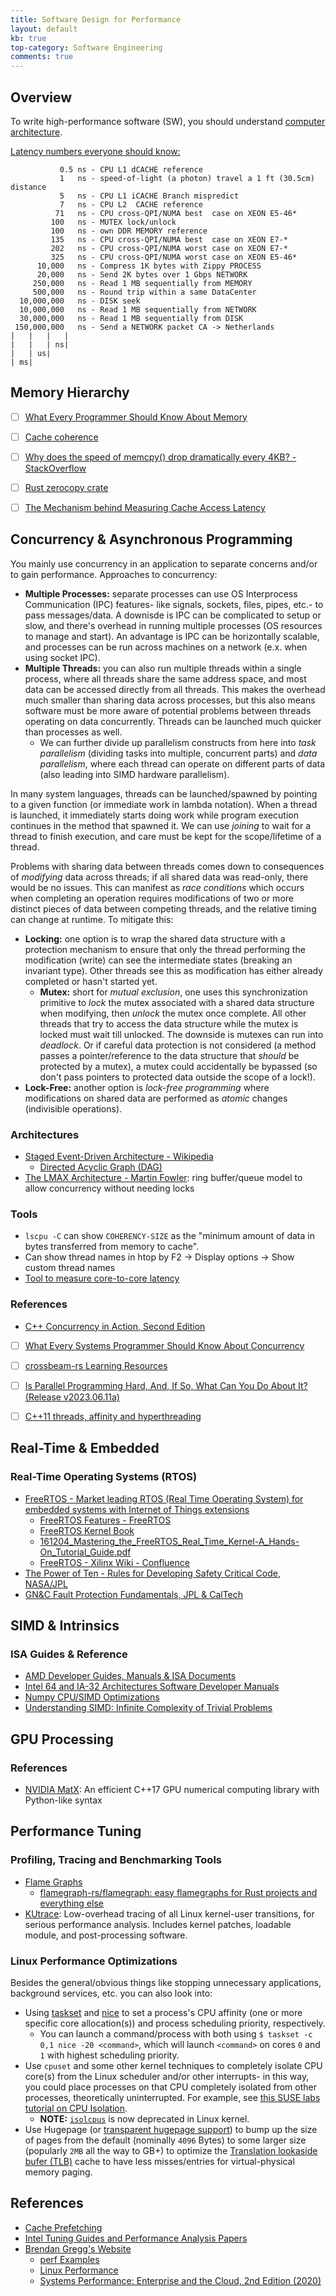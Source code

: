 ```yaml
---
title: Software Design for Performance
layout: default
kb: true
top-category: Software Engineering
comments: true
---
```


## Overview

To write high-performance software (SW), you should understand [computer architecture](../digital/comp_arch.html).

[Latency numbers everyone should know:](https://stackoverflow.com/a/4087315)
```
           0.5 ns - CPU L1 dCACHE reference
           1   ns - speed-of-light (a photon) travel a 1 ft (30.5cm) distance
           5   ns - CPU L1 iCACHE Branch mispredict
           7   ns - CPU L2  CACHE reference
          71   ns - CPU cross-QPI/NUMA best  case on XEON E5-46*
         100   ns - MUTEX lock/unlock
         100   ns - own DDR MEMORY reference
         135   ns - CPU cross-QPI/NUMA best  case on XEON E7-*
         202   ns - CPU cross-QPI/NUMA worst case on XEON E7-*
         325   ns - CPU cross-QPI/NUMA worst case on XEON E5-46*
      10,000   ns - Compress 1K bytes with Zippy PROCESS
      20,000   ns - Send 2K bytes over 1 Gbps NETWORK
     250,000   ns - Read 1 MB sequentially from MEMORY
     500,000   ns - Round trip within a same DataCenter
  10,000,000   ns - DISK seek
  10,000,000   ns - Read 1 MB sequentially from NETWORK
  30,000,000   ns - Read 1 MB sequentially from DISK
 150,000,000   ns - Send a NETWORK packet CA -> Netherlands
|   |   |   |
|   |   | ns|
|   | us|
| ms|
```

## Memory Hierarchy

* [ ] [What Every Programmer Should Know About Memory](https://people.freebsd.org/~lstewart/articles/cpumemory.pdf)
- [ ] [Cache coherence](https://en.wikipedia.org/wiki/Cache_coherence)
- [ ] [Why does the speed of memcpy() drop dramatically every 4KB? - StackOverflow](https://stackoverflow.com/questions/21038965/why-does-the-speed-of-memcpy-drop-dramatically-every-4kb)
- [ ] [Rust zerocopy crate](https://docs.rs/zerocopy/latest/zerocopy/)
- [ ] [The Mechanism behind Measuring Cache Access Latency](https://www.alibabacloud.com/blog/the-mechanism-behind-measuring-cache-access-latency_599384)


## Concurrency & Asynchronous Programming

You mainly use concurrency in an application to separate concerns and/or to gain performance. Approaches to concurrency:
- **Multiple Processes:** separate processes can use OS Interprocess Communication (IPC) features- like signals, sockets, files, pipes, etc.- to pass messages/data. A downisde is IPC can be complicated to setup or slow, and there's overhead in running multiple processes (OS resources to manage and start). An advantage is IPC can be horizontally scalable, and processes can be run across machines on a network (e.x. when using socket IPC).
- **Multiple Threads:** you can also run multiple threads within a single process, where all threads share the same address space, and most data can be accessed directly from all threads. This makes the overhead much smaller than sharing data across processes, but this also means software must be more aware of potential problems between threads operating on data concurrently. Threads can be launched much quicker than processes as well.
  + We can further divide up parallelism constructs from here into _task parallelism_ (dividing tasks into multiple, concurrent parts) and _data parallelism_, where each thread can operate on different parts of data (also leading into SIMD hardware parallelism).

In many system languages, threads can be launched/spawned by pointing to a given function (or immediate work in lambda notation). When a thread is launched, it immediately starts doing work while program execution continues in the method that spawned it. We can use _joining_ to wait for a thread to finish execution, and care must be kept for the scope/lifetime of a thread.

Problems with sharing data between threads comes down to consequences of _modifying_ data across threads; if all shared data was read-only, there would be no issues. This can manifest as _race conditions_ which occurs when completing an operation requires modifications of two or more distinct pieces of data between competing threads, and the relative timing can change at runtime. To mitigate this: 
- **Locking:** one option is to wrap the shared data structure with a protection mechanism to ensure that only the thread performing the modification (write) can see the intermediate states (breaking an invariant type). Other threads see this as modification has either already completed or hasn't started yet.
  + **Mutex:** short for _mutual exclusion_, one uses this synchronization primitive to _lock_ the mutex associated with a shared data structure when modifying, then _unlock_ the mutex once complete. All other threads that try to access the data structure while the mutex is locked must wait till unlocked. The downside is mutexes can run into _deadlock_. Or if careful data protection is not considered (a method passes a pointer/reference to the data structure that _should_ be protected by a mutex), a mutex could accidentally be bypassed (so don't pass pointers to protected data outside the scope of a lock!).
- **Lock-Free:** another option is _lock-free programming_ where modifications on shared data are performed as _atomic_ changes (indivisible operations).

### Architectures

- [Staged Event-Driven Architecture - Wikipedia](https://en.wikipedia.org/wiki/Staged_event-driven_architecture)
  * [Directed Acyclic Graph (DAG)](https://en.wikipedia.org/wiki/Directed_acyclic_graph)
- [The LMAX Architecture - Martin Fowler](https://martinfowler.com/articles/lmax.html): ring buffer/queue model to allow concurrency without needing locks

### Tools

* `lscpu -C` can show `COHERENCY-SIZE` as the "minimum amount of data in bytes transferred from memory to cache".
* Can show thread names in htop by F2 → Display options → Show custom thread names
* [Tool to measure core-to-core latency](https://github.com/nviennot/core-to-core-latency)

### References

* [C++ Concurrency in Action, Second Edition](https://a.co/d/5JJIIHQ)
* [ ] [What Every Systems Programmer Should Know About Concurrency](https://assets.bitbashing.io/papers/concurrency-primer.pdf)
* [ ] [crossbeam-rs Learning Resources](https://github.com/crossbeam-rs/rfcs/wiki)
* [ ] [Is Parallel Programming Hard, And, If So, What Can You Do About It? (Release v2023.06.11a)](https://arxiv.org/abs/1701.00854)
* [ ] [C++11 threads, affinity and hyperthreading](https://eli.thegreenplace.net/2016/c11-threads-affinity-and-hyperthreading/)


## Real-Time & Embedded

### Real-Time Operating Systems (RTOS)

* [FreeRTOS - Market leading RTOS (Real Time Operating System) for embedded systems with Internet of Things extensions](https://www.freertos.org/)
  + [FreeRTOS Features - FreeRTOS](https://www.freertos.org/features.html)
  + [FreeRTOS Kernel Book](https://github.com/FreeRTOS/FreeRTOS-Kernel-Book)
  + [161204_Mastering_the_FreeRTOS_Real_Time_Kernel-A_Hands-On_Tutorial_Guide.pdf](https://www.freertos.org/fr-content-src/uploads/2018/07/161204_Mastering_the_FreeRTOS_Real_Time_Kernel-A_Hands-On_Tutorial_Guide.pdf)
  + [FreeRTOS - Xilinx Wiki - Confluence](https://xilinx-wiki.atlassian.net/wiki/spaces/A/pages/18842141/FreeRTOS)
* [The Power of Ten - Rules for Developing Safety Critical Code, NASA/JPL](https://spinroot.com/gerard/pdf/P10.pdf)
* [GN&C Fault Protection Fundamentals, JPL & CalTech](https://trs.jpl.nasa.gov/bitstream/handle/2014/41696/08-0125.pdf)


## SIMD & Intrinsics

### ISA Guides & Reference

* [AMD Developer Guides, Manuals & ISA Documents](https://developer.amd.com/resources/developer-guides-manuals/)
* [Intel 64 and IA-32 Architectures Software Developer Manuals](https://software.intel.com/content/www/us/en/develop/articles/intel-sdm.html)
* [Numpy CPU/SIMD Optimizations](https://numpy.org/doc/stable/reference/simd/index.html)
* [Understanding SIMD: Infinite Complexity of Trivial Problems](https://www.modular.com/blog/understanding-simd-infinite-complexity-of-trivial-problems)

## GPU Processing

### References

* [NVIDIA MatX](https://github.com/NVIDIA/MatX): An efficient C++17 GPU numerical computing library with Python-like syntax


## Performance Tuning

### Profiling, Tracing and Benchmarking Tools

* [Flame Graphs](https://www.brendangregg.com/flamegraphs.html)
  + [flamegraph-rs/flamegraph: easy flamegraphs for Rust projects and everything else](https://github.com/flamegraph-rs/flamegraph)
* [KUtrace](https://github.com/dicksites/KUtrace): Low-overhead tracing of all Linux kernel-user transitions, for serious performance analysis. Includes kernel patches, loadable module, and post-processing software.

### Linux Performance Optimizations

Besides the general/obvious things like stopping unnecessary applications, background services, etc. you can also look into:
- Using [taskset](https://man7.org/linux/man-pages/man1/taskset.1.html) and [nice](https://www.man7.org/linux/man-pages/man1/nice.1.html) to set a process's CPU affinity (one or more specific core allocation(s)) and process scheduling priority, respectively.
  + You can launch a command/process with both using `$ taskset -c 0,1 nice -20 <command>`, which will launch `<command>` on cores `0` and `1` with highest scheduling priority.
- Use `cpuset` and some other kernel techniques to completely isolate CPU core(s) from the Linux scheduler and/or other interrupts- in this way, you could place processes on that CPU completely isolated from other processes, theoretically uninterrupted. For example, see [this SUSE labs tutorial on CPU Isolation](https://www.suse.com/c/cpu-isolation-practical-example-part-5/).
  + **NOTE:** [`isolcpus`](https://wiki.linuxfoundation.org/realtime/documentation/howto/tools/cpu-partitioning/isolcpus) is now deprecated in Linux kernel.
- Use Hugepage (or [transparent hugepage support](https://www.kernel.org/doc/Documentation/vm/transhuge.txt)) to bump up the size of pages from the default (nominally `4096` Bytes) to some larger size (popularly `2MB` all the way to GB+) to optimize the [Translation lookaside bufer (TLB)](https://en.wikipedia.org/wiki/Translation_lookaside_buffer) cache to have less misses/entries for virtual-physical memory paging.


## References

* [Cache Prefetching](https://en.wikipedia.org/wiki/Cache_prefetching)
* [Intel Tuning Guides and Performance Analysis Papers](https://www.intel.com/content/www/us/en/developer/articles/guide/processor-specific-performance-analysis-papers.html)
* [Brendan Gregg's Website](https://www.brendangregg.com/overview.html)
  + [perf Examples](https://www.brendangregg.com/perf.html)
  + [Linux Performance](https://www.brendangregg.com/linuxperf.html)
  + [Systems Performance: Enterprise and the Cloud, 2nd Edition (2020)](https://www.brendangregg.com/systems-performance-2nd-edition-book.html)

